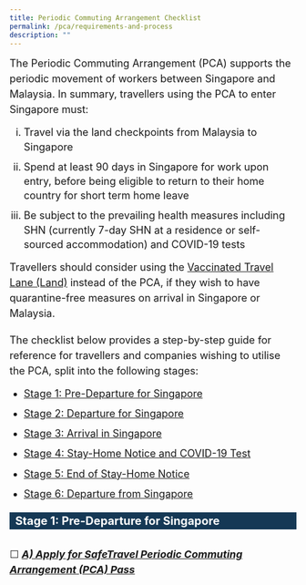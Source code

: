 ```yaml
---
title: Periodic Commuting Arrangement Checklist
permalink: /pca/requirements-and-process
description: ""
---
```

<p style="font-size:18px; margin-top:0px; margin-bottom:0px; line-height:1.5;">The Periodic Commuting Arrangement (PCA) supports the periodic movement of workers between Singapore and Malaysia. In summary, travellers using the PCA to enter Singapore must:
 <ol style="list-style-type:lower-roman; padding-left:25px;">
	 <li style="line-height:1.4; margin-top:0px; margin-bottom:0px; font-size:18px;">	Travel via the land checkpoints from Malaysia to Singapore</li>
	 	 <li style="line-height:1.4; margin-top:10px; margin-bottom:0px; font-size:18px;">Spend at least 90 days in Singapore for work upon entry, before being eligible to return to their home country for short term home leave</li>
	 	 <li style="line-height:1.4; margin-top:10px; margin-bottom:0px; font-size:18px;">Be subject to the prevailing health measures including SHN (currently 7-day SHN at a residence or self-sourced accommodation) and COVID-19 tests</li>
	 </ol>
</p>

<p style="font-size:18px; margin-top:10px; margin-bottom:0px; line-height:1.5;">Travellers should consider using the <a href="/vtl-land/overview" target="_blank">Vaccinated Travel Lane (Land)</a> instead of the PCA, if they wish to have quarantine-free measures on arrival in Singapore or Malaysia. </p>

<p style="font-size:18px; margin-top:20px; margin-bottom:0px; line-height:1.5;">The checklist below provides a step-by-step guide for reference for travellers and companies wishing to utilise the PCA, split into the following stages:
 <ol style="list-style-type:disc; padding-left:25px;">
	  <li style="line-height:1.4; margin-top:10px; margin-bottom:0px; font-size:18px;"><a href="#stage1" target="_blank">Stage 1: Pre-Departure for Singapore</a></li>
	  <li style="line-height:1.4; margin-top:10px; margin-bottom:0px; font-size:18px;"><a href="#stage2" target="_blank">Stage 2: Departure for Singapore</a></li>
	  <li style="line-height:1.4; margin-top:10px; margin-bottom:0px; font-size:18px;"><a href="#stage3" target="_blank">Stage 3: Arrival in Singapore</a></li>
	  <li style="line-height:1.4; margin-top:10px; margin-bottom:0px; font-size:18px;"><a href="#stage4" target="_blank">Stage 4: Stay-Home Notice and COVID-19 Test</a></li>
	  <li style="line-height:1.4; margin-top:10px; margin-bottom:0px; font-size:18px;"><a href="#stage5" target="_blank">Stage 5: End of Stay-Home Notice</a></li>
	 	  <li style="line-height:1.4; margin-top:10px; margin-bottom:0px; font-size:18px;"><a href="#stage6" target="_blank">Stage 6: Departure from Singapore</a></li>
	 </ol>
</p>

<div id="stage1" style="background-color:#153855; color: #FFFFFF; font-size: 20px; line-height:1.5; margin: 20px 0px 20px 0px;"><b style="padding-left:10px;">Stage 1: Pre-Departure for Singapore</b></div>

<p id="stage1a" style="font-size:18px; margin-top:30px; margin-bottom:0px; line-height:1.5;">&#9744;  <u><i><b>A) Apply for SafeTravel Periodic Commuting Arrangement (PCA) Pass</b></i></u></p>

